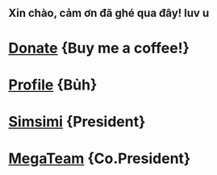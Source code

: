 ## Xin chào, cảm ơn đã ghé qua đây! luv u
# [Donate](https://hoanggiap.name.vn/donate/) {Buy me a coffee!}
# [Profile](https://hoanggiap.name.vn/profile/) {Bủh}
# [Simsimi](https://api.simsimi.net/) {President}
# [MegaTeam](https://megateam.pw/) {Co.President}
